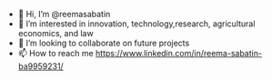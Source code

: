 - 👋 Hi, I’m @reemasabatin
- 👀 I’m interested in innovation, technology,research, agricultural economics, and law
- 💞️ I’m looking to collaborate on future projects
- 📫 How to reach me https://www.linkedin.com/in/reema-sabatin-ba9959231/

<!---
reemasabatin/reemasabatin is a ✨ special ✨ repository because its `README.md` (this file) appears on your GitHub profile.
You can click the Preview link to take a look at your changes.
--->
